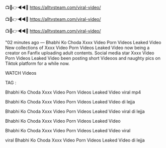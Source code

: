 📺📱👉◄◄🔴  https://alltvsteam.com/viral-video/

📺📱👉◄◄🔴  https://alltvsteam.com/viral-video/

📺📱👉◄◄🔴  https://alltvsteam.com/viral-video/

"02 minutes ago — Bhabhi Ko Choda Xxxx Video Porn Videos Leaked Video New collections of Xxxx Video Porn Videos Leaked Video now being a creator on Fanfix uploading adult contents. Social media star Xxxx Video Porn Videos Leaked Video been posting short Videoos and naughty pics on Tiktok platform for a while now.

WATCH Videos

TAG :

Bhabhi Ko Choda Xxxx Video Porn Videos Leaked Video viral mp4

Bhabhi Ko Choda Xxxx Video Porn Videos Leaked Video di lejja

Bhabhi Ko Choda Xxxx Video Porn Videos Leaked Video viral di lejja

Bhabhi Ko Choda Xxxx Video Porn Videos Leaked Video

Bhabhi Ko Choda Xxxx Video Porn Videos Leaked Video viral

viral Bhabhi Ko Choda Xxxx Video Porn Videos Leaked Video di lejja


